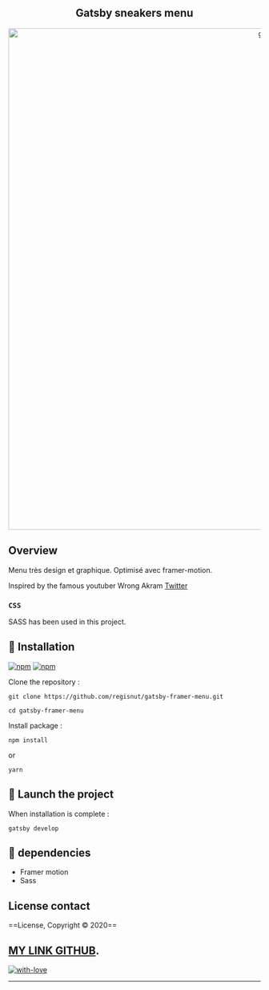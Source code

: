 <h2 align="center">Gatsby sneakers menu</h2>

<p align="center">
<img alt="gif" src="https://github.com/Regisnut/menu-motion/blob/master/src/assets/Kapture.gif" width="1000">
</p>

## Overview

Menu très design et graphique.
Optimisé avec framer-motion.

Inspired by the famous youtuber Wrong Akram [Twitter](https://twitter.com/wrongakram)

### `CSS`
SASS has been used in this project.

## 🌱 Installation
[![npm](https://img.shields.io/npm/v/styled-media-query.svg)]()
[![npm](https://img.shields.io/npm/l/styled-media-query.svg)]()

Clone the repository :

```
git clone https://github.com/regisnut/gatsby-framer-menu.git 

cd gatsby-framer-menu
```

Install package :

```
npm install
```
or
```
yarn
```

## 🍃 Launch the project
When installation is complete :

```
gatsby develop
```

## 🌼 dependencies

+ Framer motion
+ Sass

## License contact

==License, Copyright © 2020==

[MY LINK GITHUB](https://github.com/regisnut).
---

[![with-love](https://img.shields.io/badge/made%20with-%F0%9F%92%8C-red.svg)](https://github.com/regisnut/gatsby-framer-menu)

---
